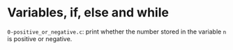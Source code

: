 # Variables, if, else and while
`0-positive_or_negative.c`:  print whether the number stored in the variable `n` is positive or negative. 
